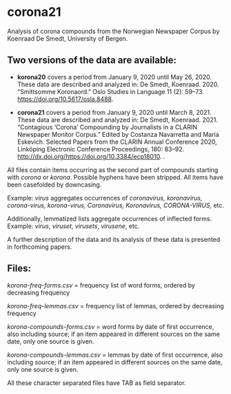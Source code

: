 # corona21

Analysis of corona compounds from the Norwegian Newspaper Corpus
by Koenraad De Smedt, University of Bergen.

## Two versions of the data are available:

- **korona20** covers a period from January 9, 2020 until May 26, 2020. These data are described and analyzed in: De Smedt, Koenraad. 2020. “Smittsomme Koronaord.” Oslo Studies in Language 11 (2): 59–73. https://doi.org/10.5617/osla.8488.

- **corona21** covers a period from January 9, 2020 until March 8, 2021. These data are described
and analyzed in: De Smedt, Koenraad. 2021. “Contagious ‘Corona’ Compounding by Journalists in a CLARIN Newspaper Monitor Corpus.” Edited by Costanza Navarretta and Maria Eskevich. Selected Papers from the CLARIN Annual Conference 2020, Linköping Electronic Conference Proceedings, 180: 83–92. http://dx.doi.org/https://doi.org/10.3384/ecp18010.
.

All files contain items occurring as the second part of compounds
starting with *corona* or *korona*.
Possible hyphens have been stripped.
All items have been casefolded by downcasing.

Example: *virus* aggregates occurrences of *coronavirus, koronavirus,
corona-virus, korona-virus, Coronavirus, Koronavirus, CORONA-VIRUS,* etc.

Additionally, lemmatized lists aggregate occurrences of inflected forms.
Example: *virus*, *viruset*, *virusets*, *virusene*, etc.

A further description of the data and its analysis of these data 
is presented in forthcoming papers.

## Files:

*korona-freq-forms.csv* = frequency list of word forms, ordered by
decreasing frequency

*korona-freq-lemmas.csv* = frequency list of lemmas, ordered by
decreasing frequency

*korona-compounds-forms.csv* = word forms by date of first occurrence,
also including source;
if an item appeared in different sources on the same date,
only one source is given.

*korona-compounds-lemmas.csv* = lemmas by date of first occurrence,
also including source;
if an item appeared in different sources on the same date,
only one source is given.

All these character separated files have TAB as field separator.